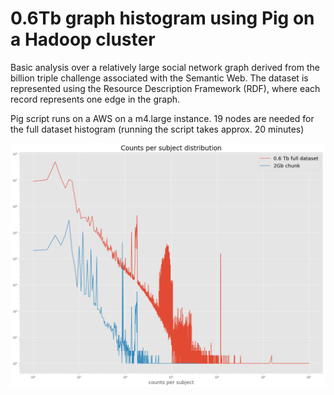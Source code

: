 # 0.6Tb graph histogram using Pig on a Hadoop cluster

Basic analysis over a relatively large social network graph derived from the billion triple challenge associated with the Semantic Web. The dataset is represented using the Resource Description Framework (RDF), where each record represents one edge in the graph.

Pig script runs on a AWS on a m4.large instance.
19 nodes are needed for the full dataset histogram (running the script takes approx. 20 minutes)

![Alt text](index2.png?raw=true "Title")

